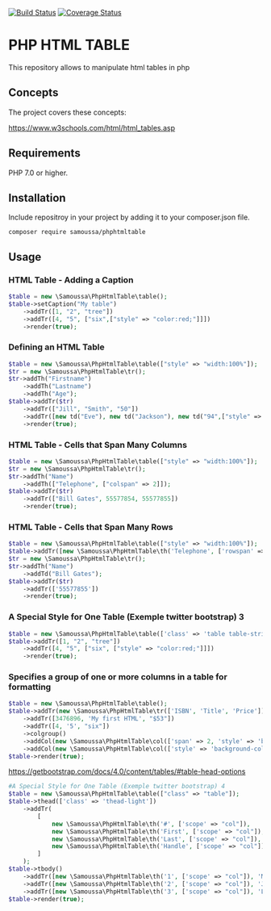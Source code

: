 [![Build Status](https://travis-ci.org/samoussa/PhpHtmlTable.svg?branch=master)](https://travis-ci.org/samoussa/PhpHtmlTable) [![Coverage Status](https://coveralls.io/repos/github/samoussa/PhpHtmlTable/badge.svg?branch=master)](https://coveralls.io/github/samoussa/PhpHtmlTable?branch=master)

# PHP HTML TABLE

This repository allows to manipulate html tables in php

## Concepts

The project covers these concepts:

https://www.w3schools.com/html/html_tables.asp
 
## Requirements

PHP 7.0 or higher.
 
## Installation

Include repositroy in your project by adding it to your composer.json file.
```
composer require samoussa/phphtmltable
```

## Usage

### HTML Table - Adding a Caption
``` php 
$table = new \Samoussa\PhpHtmlTable\table();
$table->setCaption("My table")
    ->addTr([1, "2", "tree"])
    ->addTr([4, "5", ["six",["style" => "color:red;"]]])
    ->render(true);
```
### Defining an HTML Table
``` php 
$table = new \Samoussa\PhpHtmlTable\table(["style" => "width:100%"]);
$tr = new \Samoussa\PhpHtmlTable\tr();
$tr->addTh("Firstname")
    ->addTh("Lastname")
    ->addTh("Age");
$table->addTr($tr)
    ->addTr(["Jill", "Smith", "50"])
    ->addTr([new td("Eve"), new td("Jackson"), new td("94",["style" => "color:red;"])])
    ->render(true);
```
### HTML Table - Cells that Span Many Columns
``` php 
$table = new \Samoussa\PhpHtmlTable\table(["style" => "width:100%"]);
$tr = new \Samoussa\PhpHtmlTable\tr();
$tr->addTh("Name")
    ->addTh(["Telephone", ["colspan" => 2]]);
$table->addTr($tr)
    ->addTr(["Bill Gates", 55577854, 55577855])
    ->render(true);
```

### HTML Table - Cells that Span Many Rows
``` php 
$table = new \Samoussa\PhpHtmlTable\table(["style" => "width:100%"]);
$table->addTr([new \Samoussa\PhpHtmlTable\th('Telephone', ['rowspan' => 2]), 555778545]);
$tr = new \Samoussa\PhpHtmlTable\tr();
$tr->addTh("Name")
    ->addTd("Bill Gates");
$table->addTr($tr)
    ->addTr(['55577855'])
    ->render(true);
```

### A Special Style for One Table (Exemple twitter bootstrap) 3
``` php 
$table = new \Samoussa\PhpHtmlTable\table(['class' => 'table table-striped']);
$table->addTr([1, "2", "tree"])
    ->addTr([4, "5", ["six", ["style" => "color:red;"]]])
    ->render(true);
```

### Specifies a group of one or more columns in a table for formatting
``` php 
$table = new \Samoussa\PhpHtmlTable\table();
$table->addTr(new \Samoussa\PhpHtmlTable\tr(['ISBN', 'Title', 'Price']))
    ->addTr([3476896, 'My first HTML', "$53"])
    ->addTr([4, '5', "six"])
    ->colgroup()
    ->addCol(new \Samoussa\PhpHtmlTable\col(['span' => 2, 'style' => 'background-color:red']))
    ->addCol(new \Samoussa\PhpHtmlTable\col(['style' => 'background-color:yellow']));
$table->render(true);
```
https://getbootstrap.com/docs/4.0/content/tables/#table-head-options
``` php 
#A Special Style for One Table (Exemple twitter bootstrap) 4
$table = new \Samoussa\PhpHtmlTable\table(["class" => "table"]);
$table->thead(['class' => 'thead-light'])
    ->addTr(
        [
            new \Samoussa\PhpHtmlTable\th('#', ['scope' => "col"]),
            new \Samoussa\PhpHtmlTable\th('First', ['scope' => "col"]),
            new \Samoussa\PhpHtmlTable\th('Last', ['scope' => "col"]),
            new \Samoussa\PhpHtmlTable\th('Handle', ['scope' => "col"]),
        ]
    );
$table->tbody()
    ->addTr([new \Samoussa\PhpHtmlTable\th('1', ['scope' => "col"]), 'Mark', 'Otto', '@mdo'])
    ->addTr([new \Samoussa\PhpHtmlTable\th('2', ['scope' => "col"]), 'Jacob', 'Thornton', '@fat'])
    ->addTr([new \Samoussa\PhpHtmlTable\th('3', ['scope' => "col"]), 'Larry', 'the Bird', '@twitter']);
$table->render(true);
```

